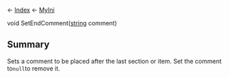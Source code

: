 ← [Index](Api-Index) ← [MyIni](VRage.Game.ModAPI.Ingame.Utilities.MyIni)

void SetEndComment([string](System.String) comment)

## Summary

Sets a comment to be placed after the last section or item. Set the comment to`null`to remove it.

